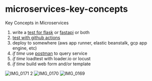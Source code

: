 # microservices-key-concepts
Key Concepts in Microservices

1.  write a [test for flask](https://flask.palletsprojects.com/en/2.0.x/testing/#testing-json-apis) or [fastapi](https://fastapi.tiangolo.com/tutorial/testing/) or both
2.  [test with github actions](https://github.com/noahgift/flask-change-microservice/blob/main/.github/workflows/main.yml)
3.  deploy to somewhere (aws app runner, elastic beanstalk, gcp app engine, etc)
4.  *if time* use [postman](https://www.postman.com) to query service
5.  *if time* loadtest with loader.io or locust
6.  *if time* build web form and/or template

![IMG_0171 2](https://user-images.githubusercontent.com/58792/152852240-3918ab4e-6095-4924-823a-043229089901.jpg)
![IMG_0170](https://user-images.githubusercontent.com/58792/152852251-764044f7-0f25-424c-9bbd-861422f7a5e6.jpg)
![IMG_0169](https://user-images.githubusercontent.com/58792/152852265-92badff0-8627-4f29-ac95-befa31d07127.jpg)
